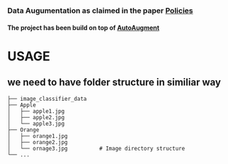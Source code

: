 ### Data Augumentation as claimed in the paper [Policies](https://arxiv.org/abs/1805.09501)
#### The project has been build on top of [AutoAugment](https://github.com/DeepVoltaire/AutoAugment)

# USAGE
## we need to have folder structure in similiar way

    ├── image_classifier_data
    ├── Apple                    
    │   ├── apple1.jpg          
    │   ├── apple2.jpg         
    │   └── apple3.jpg              
    ├── Orange                    
    │   ├── orange1.jpg          
    │   ├── orange2.jpg         
    │   └── ornage3.jpg          # Image directory structure
    └── ...
